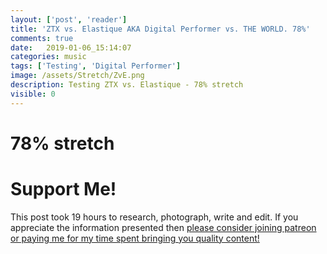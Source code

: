 ```yaml
---
layout: ['post', 'reader']
title: 'ZTX vs. Elastique AKA Digital Performer vs. THE WORLD. 78%'
comments: true
date:   2019-01-06_15:14:07 
categories: music
tags: ['Testing', 'Digital Performer']
image: /assets/Stretch/ZvE.png
description: Testing ZTX vs. Elastique - 78% stretch
visible: 0
---
```


# 78% stretch

  <script type="text/javascript" src="/admc/comparator.js?v={{ site.time | date:'%s' }}"> </script>
  <link rel="stylesheet" type="text/css" href="/admc/admc.css">
<admc path="/assets/Stretch/78" title="78% stretch">
    <file name="ZTXVox78.aac" />
    <file name="ElastiqueVox78.aac" />
</admc>
<admc path="/assets/Stretch/78" title="78% stretch">
    <file name="ZTXPuke78.aac" />
    <file name="ElastiquePuke78.aac" />
</admc>
<admc path="/assets/Stretch/78" title="78% stretch">
    <file name="ZTXOrch78.aac" />
    <file name="ElastiqueOrch78.aac" />
</admc>
<admc path="/assets/Stretch/78" title="78% stretch">
    <file name="ZTXPop78.aac" />
    <file name="ElastiquePop78.aac" />
</admc>
<admc path="/assets/Stretch/78" title="78% stretch">
    <file name="ZTXAcoustic78.aac" />
    <file name="ElastiqueAcoustic78.aac" />
</admc>
<admc path="/assets/Stretch/78" title="78% stretch">
    <file name="ZTXDrum78.aac" />
    <file name="ElastiqueDrum78.aac" />
</admc>
<admc path="/assets/Stretch/78" title="78% stretch">
    <file name="ZTXBass78.aac" />
    <file name="ElastiqueBass78.aac" />
</admc>
<admc path="/assets/Stretch/78" title="78% stretch">
    <file name="ZTXTrumpet78.aac" />
    <file name="ElastiqueTrumpet78.aac" />
</admc>

# Support Me!

This post took 19 hours to research, photograph, write and edit. If you appreciate the information presented then <a href="/DonateNow/">please consider joining patreon or paying me for my time spent bringing you quality content!</a>






